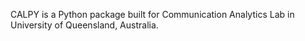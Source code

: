 CALPY is a Python package built for Communication Analytics Lab in University of Queensland, Australia.
